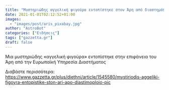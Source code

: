 ```yaml
---
title: "Μυστηριώδης αγγελική φιγούρα εντοπίστηκε στον Άρη από διαστημόπλοιο (pic)"
date: 2021-01-01T02:12:52+01:00
images:
  - "images/post/aris_pixabay.jpg"
author: "AstroBot"
categories: ["Ειδήσεις"]
tags: ["gazzetta.gr"]
draft: false
---
```


Μια μυστηριώδης «αγγελική φιγούρα» εντοπίστηκε στην επιφάνεια του Άρη από την Ευρωπαϊκή Υπηρεσία Διαστήματος

Διαβάστε περισσότερα: https://www.gazzetta.gr/plus/diethni/article/1545580/mystiriodis-aggeliki-figoyra-entopistike-ston-ari-apo-diastimoploio-pic
